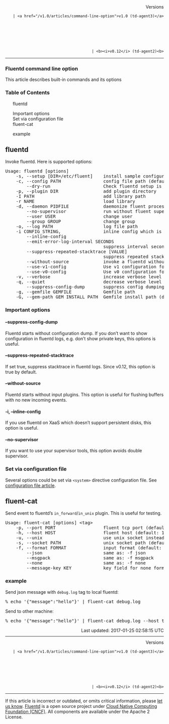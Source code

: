 <section id="main">
<div id="page">
<div class="topic_content">
<article>
<div style="text-align:right">
<div style="text-align:right">
Versions 
  
    
    | <a href="/v1.0/articles/command-line-option">v1.0 (td-agent3)</a>
    
  

  

  
    
    | <b><i>v0.12</i> (td-agent2)<b>
</b></b>
</div>
</div>
<hr size="1" style="margin-top: 10px; margin-bottom: 10px; color: rgba(0, 0, 0, .15);"/>
<hgroup>
<h1>Fluentd command line option</h1>
</hgroup>
<p>This article describes built-in commands and its options</p>
<a name="fluentd"></a>
<section id="table-of-contents"><h3>Table of Contents</h3>
<ul id="toc">
<li class="toc-item"><a href="#fluentd">fluentd</a></li>
<ul class="sub-toc">
<li class="sub-toc-item"><a href="#important-options">Important options</a></li>
<li class="sub-toc-item"><a href="#set-via-configuration-file">Set via configuration file</a></li>
</ul>
<li class="toc-item"><a href="#fluent-cat">fluent-cat</a></li>
<ul class="sub-toc">
<li class="sub-toc-item"><a href="#example">example</a></li>
</ul>
</ul>
</section>
<h2>fluentd</h2>
<p>Invoke fluentd. Here is supported options:</p>
<pre class="CodeRay">Usage: fluentd [options]
    -s, --setup [DIR=/etc/fluent]    install sample configuration file to the directory`
    -c, --config PATH                config file path (default: /etc/fluent/fluent.conf)
        --dry-run                    Check fluentd setup is correct or not
    -p, --plugin DIR                 add plugin directory
    -I PATH                          add library path
    -r NAME                          load library
    -d, --daemon PIDFILE             daemonize fluent process
        --no-supervisor              run without fluent supervisor
        --user USER                  change user
        --group GROUP                change group
    -o, --log PATH                   log file path
    -i CONFIG_STRING,                inline config which is appended to the config file on-fly
        --inline-config
        --emit-error-log-interval SECONDS
                                     suppress interval seconds of emit error logs
        --suppress-repeated-stacktrace [VALUE]
                                     suppress repeated stacktrace
        --without-source             invoke a fluentd without input plugins
        --use-v1-config              Use v1 configuration format (default)
        --use-v0-config              Use v0 configuration format
    -v, --verbose                    increase verbose level (-v: debug, -vv: trace)
    -q, --quiet                      decrease verbose level (-q: warn, -qq: error)
        --suppress-config-dump       suppress config dumping when fluentd starts
    -g, --gemfile GEMFILE            Gemfile path
    -G, --gem-path GEM_INSTALL_PATH  Gemfile install path (default: $(dirname $gemfile)/vendor/bundle)
</pre>
<a name="important-options"></a><h3>Important options</h3>
<h4>–suppress-config-dump</h4>
<p>Fluentd starts without configuration dump. If you don’t want to show configuration in fluentd logs,
e.g. don’t show private keys, this options is useful.</p>
<h4>–suppress-repeated-stacktrace</h4>
<p>If set true, suppress stacktrace in fluentd logs. Since v0.12, this option is true by default.</p>
<h4>–without-source</h4>
<p>Fluentd starts without input plugins. This option is useful for flushing buffers with no new incoming events.</p>
<h4>-i, –inline-config</h4>
<p>If you use fluentd on XaaS which doesn’t support persistent disks, this option is useful.</p>
<h4>–no-supervisor</h4>
<p>If you want to use your supervisor tools, this option avoids double supervisor.</p>
<a name="set-via-configuration-file"></a><h3>Set via configuration file</h3>
<p>Several options could be set via <code>&lt;system&gt;</code> directive configuration file.
See <a href="/articles/config-file#4-set-system-wide-configuration-the-ldquosystemrdquo-directive">configuration file article</a>.</p>
<a name="fluent-cat"></a><h2>fluent-cat</h2>
<p>Send event to fluentd’s <code>in_forward</code>/<code>in_unix</code> plugin. This is useful for testing.</p>
<pre class="CodeRay">Usage: fluent-cat [options] &lt;tag&gt;
    -p, --port PORT                  fluent tcp port (default: 24224)
    -h, --host HOST                  fluent host (default: 127.0.0.1)
    -u, --unix                       use unix socket instead of tcp
    -s, --socket PATH                unix socket path (default: /var/run/fluent/fluent.sock)
    -f, --format FORMAT              input format (default: json)
        --json                       same as: -f json
        --msgpack                    same as: -f msgpack
        --none                       same as: -f none
        --message-key KEY            key field for none format (default: message)
</pre>
<a name="example"></a><h3>example</h3>
<p>Send json message with <code>debug.log</code> tag to local fluentd:</p>
<pre class="CodeRay">% echo '{"message":"hello"}' | fluent-cat debug.log
</pre>
<p>Send to other machine:</p>
<pre class="CodeRay">% echo '{"message":"hello"}' | fluent-cat debug.log --host testserver --port 24225
</pre>
<div style="text-align:right">
  Last updated: 2017-01-25 02:58:15 UTC
  </div>
<hr size="1" style="margin-top: 10px; margin-bottom: 10px; color: rgba(0, 0, 0, .15);"/>
<div style="text-align:right">
Versions 
  
    
    | <a href="/v1.0/articles/command-line-option">v1.0 (td-agent3)</a>
    
  

  

  
    
    | <b><i>v0.12</i> (td-agent2)<b>
</b></b>
</div>
<hr size="1" style="margin-top: 10px; margin-bottom: 10px; color: rgba(0, 0, 0, .15);"/>
<p>
    If this article is incorrect or outdated, or omits critical information, please <a href="https://github.com/fluent/fluentd-docs/issues?state=open">let us know</a>. <a href="http://www.fluentd.org/">Fluentd</a> is a  open source project under <a href="https://cncf.io/">Cloud Native Computing Foundation (CNCF)</a>. All components are available under the Apache 2 License.
  </p>
</article>
</div>
<!-- /#topic_content -->
</div>
<!-- /#page -->
</section>